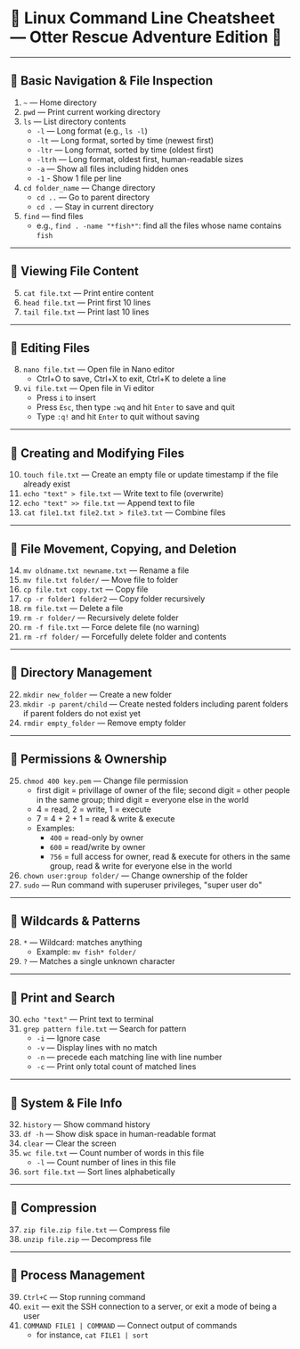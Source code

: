 # 🐚 Linux Command Line Cheatsheet — Otter Rescue Adventure Edition 🦦

---

## 📍 Basic Navigation & File Inspection

1. `~` — Home directory  
2. `pwd` — Print current working directory  
3. `ls` — List directory contents  
    - `-l` — Long format (e.g., `ls -l`)  
    - `-lt` — Long format, sorted by time (newest first)  
    - `-ltr` — Long format, sorted by time (oldest first)  
    - `-ltrh` — Long format, oldest first, human-readable sizes  
    - `-a` — Show all files including hidden ones  
    - `-1` - Show 1 file per line
4. `cd folder_name` — Change directory  
    - `cd ..` — Go to parent directory  
    - `cd .` — Stay in current directory  
5. `find` — find files
    - e.g., `find . -name "*fish*"`: find all the files whose name contains `fish`


---

## 📍 Viewing File Content

5. `cat file.txt` — Print entire content  
6. `head file.txt` — Print first 10 lines  
7. `tail file.txt` — Print last 10 lines  

---

## 📍 Editing Files

8. `nano file.txt` — Open file in Nano editor  
    - Ctrl+O to save, Ctrl+X to exit, Ctrl+K to delete a line  
9. `vi file.txt` — Open file in Vi editor  
    - Press `i` to insert  
    - Press `Esc`, then type `:wq` and hit `Enter` to save and quit  
    - Type `:q!` and hit `Enter` to quit without saving  

---

## 📍 Creating and Modifying Files

10. `touch file.txt` — Create an empty file or update timestamp if the file already exist
11. `echo "text" > file.txt` — Write text to file (overwrite)  
12. `echo "text" >> file.txt` — Append text to file  
13. `cat file1.txt file2.txt > file3.txt` — Combine files  

---

## 📍 File Movement, Copying, and Deletion

14. `mv oldname.txt newname.txt` — Rename a file  
15. `mv file.txt folder/` — Move file to folder  
16. `cp file.txt copy.txt` — Copy file  
17. `cp -r folder1 folder2` — Copy folder recursively  
18. `rm file.txt` — Delete a file  
19. `rm -r folder/` — Recursively delete folder  
20. `rm -f file.txt` — Force delete file (no warning)  
21. `rm -rf folder/` — Forcefully delete folder and contents  

---

## 📍 Directory Management

22. `mkdir new_folder` — Create a new folder  
23. `mkdir -p parent/child` — Create nested folders including parent folders if parent folders do not exist yet
24. `rmdir empty_folder` — Remove empty folder  

---

## 📍 Permissions & Ownership

25. `chmod 400 key.pem` — Change file permission  
    - first digit = privillage of owner of the file; second digit = other people in the same group; third digit = everyone else in the world
    - 4 = read, 2 = write, 1 = execute  
    - 7 = 4 + 2 + 1 = read & write & execute
    - Examples:  
        - `400` = read-only by owner  
        - `600` = read/write by owner  
        - `756` = full access for owner, read & execute for others in the same group, read & write for everyone else in the world
26. `chown user:group folder/` — Change ownership of the folder 
27. `sudo` — Run command with superuser privileges, "super user do" 

---

## 📍 Wildcards & Patterns

28. `*` — Wildcard: matches anything  
    - Example: `mv fish* folder/`  
29. `?` — Matches a single unknown character  

---

## 📍 Print and Search

30. `echo "text"` — Print text to terminal  
31. `grep pattern file.txt` — Search for pattern  
    - `-i` — Ignore case  
    - `-v` — Display lines with no match
    - `-n` — precede each matching line with line number 
    - `-c` — Print only total count of matched lines 

---

## 📍 System & File Info

32. `history` — Show command history  
33. `df -h` — Show disk space in human-readable format  
34. `clear` — Clear the screen  
35. `wc file.txt` — Count number of words in this file
    - `-l` — Count number of lines in this file
36. `sort file.txt` — Sort lines alphabetically  

---

## 📍 Compression

37. `zip file.zip file.txt` — Compress file  
38. `unzip file.zip` — Decompress file  

---

## 📍 Process Management

39. `Ctrl+C` — Stop running command  
40. `exit` — exit the SSH connection to a server, or exit a mode of being a user
41. `COMMAND FILE1 | COMMAND`  — Connect output of commands
    - for instance, `cat FILE1 | sort`
